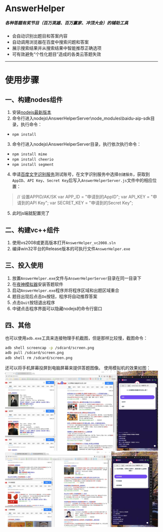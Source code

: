 # AnswerHelper
##### 各种答题有奖节目（百万英雄、百万赢家、冲顶大会）的辅助工具
* 会自动识别出题目和答案内容
* 自动调用浏览器在百度中搜索问题和答案
* 展示搜索结果并从搜索结果中智能推荐正确选项
* 可有效避免“个性化题目”造成的各类云答题失效

------
# 使用步骤
## 一、构建nodes组件
1. 安装[nodejs最新版本](http://nodejs.cn/download/)
2. 命令行进入nodejs\AnswerHelperServer\node_modules\baidu-aip-sdk目录，执行命令：
* `npm install`
3. 命令行进入nodejs\AnswerHelperServer目录，执行依次执行命令：
* `npm install mime`
* `npm install cheerio`
* `npm install segment`
4. 申请[百度文字识别服务](https://ai.baidu.com/tech/ocr)测试账号，在文字识别服务中选择`创建服务`，获取到`AppID`、`API Key`、`Secret Key`后写入`AnswerHelperServer.js`文件中的相应位置：
> // 设置APPID/AK/SK
> var APP_ID = "申请到的AppID";
> var API_KEY = "申请到的API Key";
> var SECRET_KEY = "申请到的Secret Key";
5. 此时js端就配置完了
## 二、构建vc++组件
1. 使用vs2008或更高版本打开`AnswerHelper_vc2008.sln`
2. 编译win32平台的Release版本的可执行文件`AnswerHelper.exe`
## 三、投入使用
1. 放置`AnswerHelper.exe`文件与`AnswerHelperServer`目录在同一目录下
2. 在[夜神模拟器](https://www.yeshen.com/)安装答题软件
3. 启动`AnswerHelper.exe`程序并将程序区域和出题区域重合
4. 题目出现后点击`Do`按钮，程序将自动推荐答案
5. 点击`Quit`按钮退出程序
6. 中键点击程序界面可以隐藏nodejs的命令行窗口
## 四、其他
也可以使用`adb.exe`工具来连接物理手机截图，但是那样比较慢，截图命令：
```bash
adb shell screencap -p /sdcard/screen.png
adb pull /sdcard/screen.png
adb shell rm /sdcard/screen.png
```
还可以将手机屏幕投屏到电脑屏幕来提供答题图像。
使用模拟机的效果如图：
![](https://raw.githubusercontent.com/Shilyx/AnswerHelper/master/%E6%95%88%E6%9E%9C%E5%9B%BEa.jpg)
![](https://raw.githubusercontent.com/Shilyx/AnswerHelper/master/%E6%95%88%E6%9E%9C%E5%9B%BEb.jpg)
